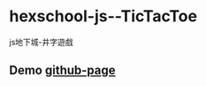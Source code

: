 # hexschool-js--TicTacToe
 js地下城-井字遊戲
 
## Demo [github-page](https://douglas06mp.github.io/hexschool-js--TicTacToe/)
